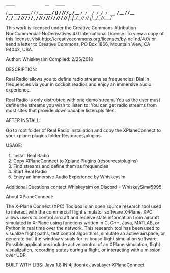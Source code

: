    ____             __   ____            ___     
   / __ \___  ____ _/ /  / __ \____ _____/ (_)___ 
  / /_/ / _ \/ __ `/ /  / /_/ / __ `/ __  / / __ \
 / _, _/  __/ /_/ / /  / _, _/ /_/ / /_/ / / /_/ /
/_/ |_|\___/\__,_/_/  /_/ |_|\__,_/\__,_/_/\____/ 

This work is licensed under the Creative Commons Attribution-NonCommercial-NoDerivatives 
4.0 International License. To view a copy of this license, visit 
http://creativecommons.org/licenses/by-nc-nd/4.0/ or send a letter to Creative Commons, 
PO Box 1866, Mountain View, CA 94042, USA.

Author: Whiskeysim
Compiled: 2/25/2018

DESCRIPTION:

Real Radio allows you to define radio streams as frequencies. Dial in 
frequencies via your in cockpit readios and enjoy an immersive audio
experience.

Real Radio is only distrubted with one demo stream. You as the user
must define the streams you wish to listen to. You can get radio
streams from most sites that provide downloadable listen.pls files.


AFTER INSTALL:

Go to root folder of Real Radio installation and copy the XPlaneConnect to 
your xplane plugins folder Resources\plugins

USAGE:

1. Install Real Radio
2. Copy XPlaneConnect to Xplane Plugins (resources\plugins\)
3. Find streams and define them as frequencies
4. Start Real Radio
5. Enjoy an Immersive Audio Experience by Whiskeysim

Additional Questions contact Whiskeysim on Discord = WhiskeySim#5995


About XPlaneConnect:

The X-Plane Connect (XPC) Toolbox is an open source research tool used to
interact with the commercial flight simulator software X-Plane. XPC allows users
to control aircraft and receive state information from aircraft simulated in
X-Plane using functions written in C, C++, Java, MATLAB, or Python in real time over the
network. This research tool has been used to visualize flight paths, test control
algorithms, simulate an active airspace, or generate out-the-window visuals for
in-house flight simulation software. Possible applications include active control
of an XPlane simulation, flight visualization, recording states during a flight,
or interacting with a mission over UDP.

BUILT WITH LIBS:
Java 1.8
INI4j
jfoenix
JavaLayer
XPlaneConnect


